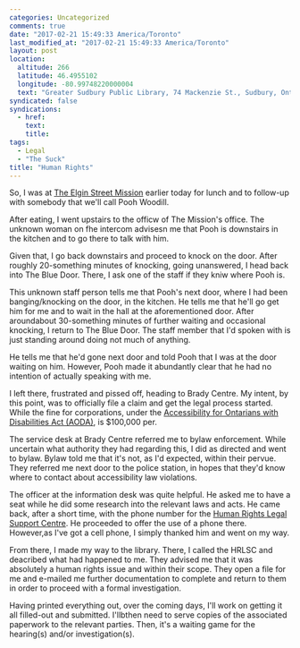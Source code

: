 ```yaml
---
categories: Uncategorized
comments: true
date: "2017-02-21 15:49:33 America/Toronto"
last_modified_at: "2017-02-21 15:49:33 America/Toronto"
layout: post
location:
  altitude: 266
  latitude: 46.4955102
  longitude: -80.99748220000004
  text: "Greater Sudbury Public Library, 74 Mackenzie St., Sudbury, Ontario, P3C 4X8, Canada"
syndicated: false
syndications:
  - href: 
    text: 
    title: 
tags:
  - Legal
  - "The Suck"
title: "Human Rights"
---
```


So, I was at <a href="http://www.themission.ca" target="_blank" title="The Elgin Street Mission">The Elgin Street Mission</a> earlier today for lunch and to follow-up with somebody that we'll call Pooh Woodill.

After eating, I went upstairs to the officw of The Mission's office. The unknown woman on fhe intercom advisesn me that Pooh is downstairs in the kitchen and to go there to talk with him.

Given that, I go back downstairs and proceed to knock on the door. After roughly 20-something minutes of knocking, going unanswered, I head back into The Blue Door. There, I ask one of the staff if they kniw where Pooh is.

This unknown staff person tells me that Pooh's next door, where I had been banging/knocking on the door, in the kitchen. He tells me that he'll go get him for me and to wait in the hall at the aforementioned door. After aroundabout 30-something minutes of further waiting and occasional knocking, I return to The Blue Door. The staff member that I'd spoken with is just standing around doing not much of anything.

He tells me that he'd gone next door and told Pooh that I was at the door waiting on him. However, Pooh made it abundantly clear that he had no intention of actually speaking with me.

I left there, frustrated and pissed off, heading to Brady Centre. My intent, by this point, was to officially file a claim and get the legal process started. While the fine for corporations, under the <a href="https://www.ontario.ca/page/accessibility-laws" target="_blank" title="Ontario :: Accessibility Laws">Accessibility for Ontarians with Disabilities Act (AODA)</a>, is $100,000 per.

The service desk at Brady Centre referred me to bylaw enforcement. While uncertain what authority they had regarding this, I did as directed and went to bylaw. Bylaw told me that it's not, as I'd expected, within their pervue. They referred me next door to the police station, in hopes that they'd know where to contact about accessibility law violations.

The officer at the information desk was quite helpful. He asked me to have a seat while he did some research into the relevant laws and acts. He came back, after a short time, with the phone number for the <a href="http://www.hrlsc.on.ca" target="_blank" title="Human Rights Legal Support Centre">Human Rights Legal Support Centre</a>. He proceeded to offer the use of a phone there. However,as I've got a cell phone, I simply thanked him and went on my way.

From there, I made my way to the library. There, I called the HRLSC and deacribed what had happened to me. They advised me that it was absolutely a human rights issue and within their scope. They open a file for me and e-mailed me further documentation to complete and return to them in order to proceed with a formal investigation.

Having printed everything out, over the coming days, I'll work on getting it all filled-out and submitted. I'llbthen need to serve copies of the associated paperwork to the relevant parties. Then, it's a waiting game for the hearing(s) and/or investigation(s).
